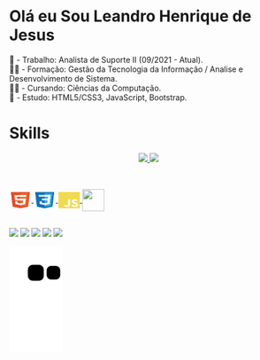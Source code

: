 <h1>Olá eu Sou Leandro Henrique de Jesus</h1>

<div>
💼 - Trabalho: Analista de Suporte II (09/2021 - Atual).<br>
👨‍🎓 - Formação: Gestão da Tecnologia da Informação / Analise e Desenvolvimento de Sistema.</br>
👨‍🎓 - Cursando: Ciências da Computação.</br>
🎒 - Estudo: HTML5/CSS3, JavaScript, Bootstrap.
</div>

##

<div align="center">
<h1 align="left">Skills</h1> 
<a href="https://github.com/LeandroHenriquedeJesus">
<img height="150em" src="https://github-readme-stats.vercel.app/api?username=Leandro-Henrique&show_icons=true&theme=dark&include_all_commits=true&count_private=true"/>
<img height="150em" src="https://github-readme-stats.vercel.app/api/top-langs/?username=leandro-henrique&layout=compact&langs_count=1&theme=dark"/>
</div>
  
##

<div style="display: inline_block"><br>
<img align="center" alt="" height="30" width="40" src="https://raw.githubusercontent.com/devicons/devicon/master/icons/html5/html5-original.svg">
<img align="center" alt="" height="30" width="40" src="https://raw.githubusercontent.com/devicons/devicon/master/icons/css3/css3-original.svg">
<img align="center" alt="" height="30" width="40" src="https://raw.githubusercontent.com/devicons/devicon/master/icons/javascript/javascript-plain.svg">
<img align="center" alt="" height="40" width="40" src="https://cdn.jsdelivr.net/gh/devicons/devicon/icons/bootstrap/bootstrap-original.svg">
</div>

##
  
<div>
<a href= "mailto:leandrohjesus@gmail.com" target="_blank"><img src="https://img.shields.io/badge/-Gmail-%23333?style=for-the-badge&logo=gmail&logoColor=white" target="_blank"></a>
<a href= "https://outlook.live.com" target="_blank"><img src="https://img.shields.io/badge/Microsoft_Outlook-0078D4?style=for-the-badge&logo=microsoft- outlook&logoColor=white"></a>
<a href="https://www.linkedin.com/in/leandrohjesus" target="_blank"><img src="https://img.shields.io/badge/-LinkedIn-%230077B5?style=for-the-badge&logo=linkedin&logoColor=white" target="_blank"></a>
<a href="https://www.facebook.com/leandrohenriquedejesus" target="_blank"><img src="https://img.shields.io/badge/Facebook-1877F2?style=for-the-badge&logo=facebook&logoColor=white"></a>
<a href="https://www.udemy.com/" target="_blank"><img src="https://img.shields.io/badge/Udemy-EC5252?style=for-the-badge&logo=Udemy&logoColor=white"></a>

![Snake animation](https://github.com/leandrohenriquedejesus/leandro-henrique/blob/output/github-contribution-grid-snake.svg)

</div>

    
    
    
